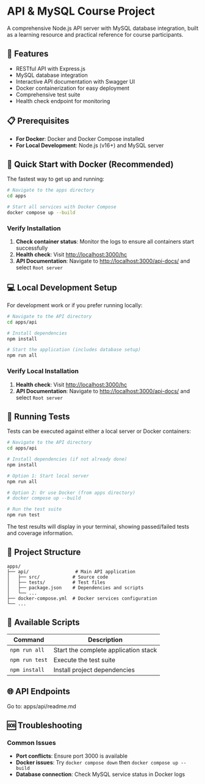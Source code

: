 # API & MySQL Course Project

A comprehensive Node.js API server with MySQL database integration, built as a learning resource and practical reference for course participants.

## 🚀 Features

- RESTful API with Express.js
- MySQL database integration
- Interactive API documentation with Swagger UI
- Docker containerization for easy deployment
- Comprehensive test suite
- Health check endpoint for monitoring

## 📋 Prerequisites

- **For Docker**: Docker and Docker Compose installed
- **For Local Development**: Node.js (v16+) and MySQL server

## 🐳 Quick Start with Docker (Recommended)

The fastest way to get up and running:

```bash
# Navigate to the apps directory
cd apps

# Start all services with Docker Compose
docker compose up --build
```

### Verify Installation

1. **Check container status**: Monitor the logs to ensure all containers start successfully
2. **Health check**: Visit [http://localhost:3000/hc](http://localhost:3000/hc)
3. **API Documentation**: Navigate to [http://localhost:3000/api-docs/](http://localhost:3000/api-docs/) and select `Root server`

## 💻 Local Development Setup

For development work or if you prefer running locally:

```bash
# Navigate to the API directory
cd apps/api

# Install dependencies
npm install

# Start the application (includes database setup)
npm run all
```

### Verify Local Installation

1. **Health check**: Visit [http://localhost:3000/hc](http://localhost:3000/hc)
2. **API Documentation**: Navigate to [http://localhost:3000/api-docs/](http://localhost:3000/api-docs/) and select `Root server`

## 🧪 Running Tests

Tests can be executed against either a local server or Docker containers:

```bash
# Navigate to the API directory
cd apps/api

# Install dependencies (if not already done)
npm install

# Option 1: Start local server
npm run all

# Option 2: Or use Docker (from apps directory)
# docker compose up --build

# Run the test suite
npm run test
```

The test results will display in your terminal, showing passed/failed tests and coverage information.

## 📁 Project Structure

```
apps/
├── api/                 # Main API application
│   ├── src/            # Source code
│   ├── tests/          # Test files
│   ├── package.json    # Dependencies and scripts
│   └── ...
├── docker-compose.yml  # Docker services configuration
└── ...
```

## 🔧 Available Scripts

| Command        | Description                          |
| -------------- | ------------------------------------ |
| `npm run all`  | Start the complete application stack |
| `npm run test` | Execute the test suite               |
| `npm install`  | Install project dependencies         |

## 🌐 API Endpoints

Go to: apps/api/readme.md

## 🆘 Troubleshooting

### Common Issues

- **Port conflicts**: Ensure port 3000 is available
- **Docker issues**: Try `docker compose down` then `docker compose up --build`
- **Database connection**: Check MySQL service status in Docker logs
